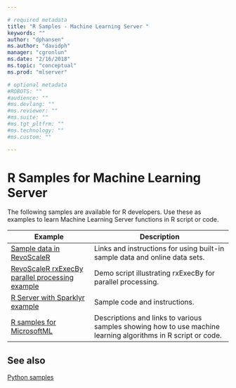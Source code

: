 ```yaml
---

# required metadata
title: "R Samples - Machine Learning Server "
keywords: ""
author: "dphansen"
ms.author: "davidph"
manager: "cgronlun"
ms.date: "2/16/2018"
ms.topic: "conceptual"
ms.prod: "mlserver"

# optional metadata
#ROBOTS: ""
#audience: ""
#ms.devlang: ""
#ms.reviewer: ""
#ms.suite: ""
#ms.tgt_pltfrm: ""
#ms.technology: ""
#ms.custom: ""

---
```


# R Samples for Machine Learning Server

The following samples are available for R developers. Use these as examples to learn Machine Learning Server functions in R script or code.

|Example|Description                                                     |
|--------------|---------------------------------------------------------|
|[Sample data in RevoScaleR](sample-built-in-data.md) | Links and instructions for using built-in sample data and online data sets.|
|[RevoScaleR rxExecBy parallel processing example](tutorial-rxexecby.md) | Demo script illustrating rxExecBy for parallel processing. |
|[R Server with Sparklyr example](tutorial-sparklyr-revoscaler.md) | Sample code and instructions.|
|[R samples for MicrosoftML](sample-microsoftml.md) | Descriptions and links to various samples showing how to use machine learning algorithms in R script or code. |

## See also

[Python samples](../python/python-samples.md)